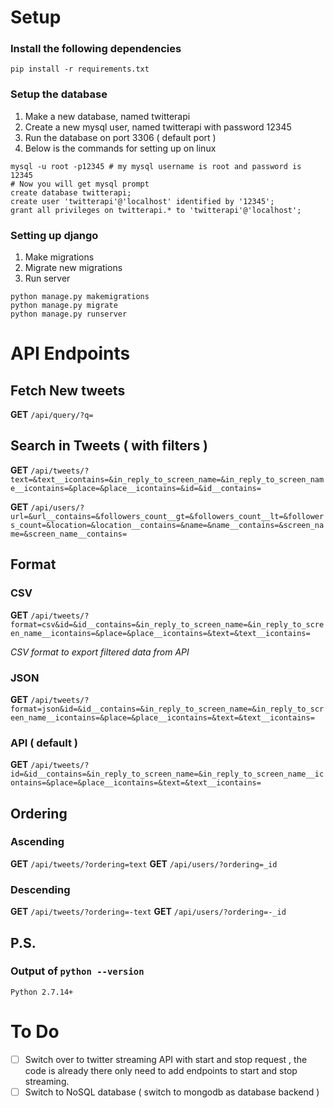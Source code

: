 # Setup
### Install the following dependencies
```
pip install -r requirements.txt
```
### Setup the database
1. Make a new database, named twitterapi
2. Create a new mysql user, named twitterapi with password 12345
3. Run the database on port 3306 ( default port )
4. Below is the commands for setting up on linux

```
mysql -u root -p12345 # my mysql username is root and password is 12345
# Now you will get mysql prompt
create database twitterapi;
create user 'twitterapi'@'localhost' identified by '12345';
grant all privileges on twitterapi.* to 'twitterapi'@'localhost';
```
### Setting up django
1. Make migrations
2. Migrate new migrations
3. Run server
```
python manage.py makemigrations
python manage.py migrate
python manage.py runserver
```

# API Endpoints 

## Fetch New tweets
**GET** `/api/query/?q=`

## Search in Tweets ( with filters )
**GET** `/api/tweets/?text=&text__icontains=&in_reply_to_screen_name=&in_reply_to_screen_name__icontains=&place=&place__icontains=&id=&id__contains=`

**GET** `/api/users/?url=&url__contains=&followers_count__gt=&followers_count__lt=&followers_count=&location=&location__contains=&name=&name__contains=&screen_name=&screen_name__contains=`

## Format
### CSV
**GET** `/api/tweets/?format=csv&id=&id__contains=&in_reply_to_screen_name=&in_reply_to_screen_name__icontains=&place=&place__icontains=&text=&text__icontains=`

_CSV format to export filtered data from API_

### JSON
**GET** `/api/tweets/?format=json&id=&id__contains=&in_reply_to_screen_name=&in_reply_to_screen_name__icontains=&place=&place__icontains=&text=&text__icontains=`

### API ( default )
**GET** `/api/tweets/?id=&id__contains=&in_reply_to_screen_name=&in_reply_to_screen_name__icontains=&place=&place__icontains=&text=&text__icontains=`

## Ordering
### Ascending
**GET** `/api/tweets/?ordering=text`
**GET** `/api/users/?ordering=_id`

### Descending
**GET** `/api/tweets/?ordering=-text`
**GET** `/api/users/?ordering=-_id`


## P.S. 
### Output of `python --version`
```
Python 2.7.14+
```


# To Do 
- [ ] Switch over to twitter streaming API with start and stop request , the code is already there only need to add endpoints to start and stop streaming.
- [ ] Switch to NoSQL database ( switch to mongodb as database backend )
